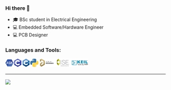 ### Hi there 👋
- 🎓 BSc student in Electrical Engineering
- 💻 Embedded Software/Hardware Engineer
- 💻 PCB Designer

### Languages and Tools:
<img width="26px" align="left" src="https://github.com/AmirhoseinMasoumi/AmirhoseinMasoumi/blob/main/Images/Assembly.png">
<img align="left" alt="PyCharm" width="26px" src="https://github.com/AmirhoseinMasoumi/AmirhoseinMasoumi/blob/main/Images/C.png">
<img align="left" alt="PyCharm" width="26px" src="https://github.com/AmirhoseinMasoumi/AmirhoseinMasoumi/blob/main/Images/C%2B%2B.png">
<img align="left" alt="JuPyter" width="26px" src="https://github.com/AmirhoseinMasoumi/AmirhoseinMasoumi/blob/main/Images/Python.png">
<img align="left" alt="JuPyter" width="52px" height="26px" src="https://github.com/AmirhoseinMasoumi/AmirhoseinMasoumi/blob/main/Images/Altium-Designer.png">
<img align="left" alt="JuPyter" width="52px" height="26px" src="https://github.com/AmirhoseinMasoumi/AmirhoseinMasoumi/blob/main/Images/ISE-Design-Suite.png">
<img align="left" alt="JuPyter" width="52px" height="26px" src="https://github.com/AmirhoseinMasoumi/AmirhoseinMasoumi/blob/main/Images/Keil-IDE.png">          

<!-- LANGUAGES -->

<br/><br/>

---
<img align="center" src="https://github-readme-stats.vercel.app/api/top-langs/?username=AmirhoseinMasoumi&layout=compact">
 
